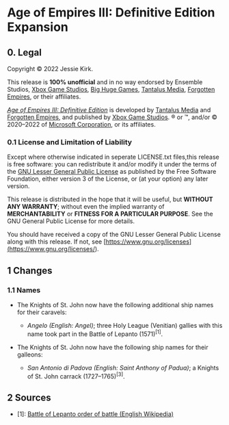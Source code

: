 # Age of Empires III: Definitive Edition Expansion

## 0. Legal
Copyright © 2022 Jessie Kirk.

This release is __100% unofficial__ and in no way endorsed by Ensemble Studios, [Xbox Game Studios](<https://www.xbox.com/en-US/xbox-game-studios>), [Big Huge Games](<https://bighugegames.com/>), [Tantalus Media](<https://www.tantalus.com.au/>), [Forgotten Empires](<https://www.forgottenempires.net/>), or their affiliates.

_[Age of Empires III: Definitive Edition](<https://www.ageofempires.com/games/aoeiiide/>)_ is developed by [Tantalus Media](<https://www.tantalus.com.au/>) and [Forgotten Empires](<https://www.forgottenempires.net/>), and published by [Xbox Game Studios](<https://www.xbox.com/en-US/xbox-game-studios>). ® or ™, and/or © 2020–2022 of [Microsoft Corporation](<https://www.microsoft.com/en-us/>), or its affiliates.

### 0.1 License and Limitation of Liability

Except where otherwise indicated in seperate LICENSE.txt files,this release is free software: you can redistribute it and/or modify it under the terms of the [GNU Lesser General Public License](<https://www.gnu.org/licenses/lgpl-3.0>) as published by the Free Software Foundation, either version 3 of the License, or (at your option) any later version.

This release is distributed in the hope that it will be useful, but __WITHOUT ANY WARRANTY__; without even the implied warranty of __MERCHANTABILITY__ or __FITNESS FOR A PARTICULAR PURPOSE__. See the GNU General Public License for more details.

You should have received a copy of the GNU Lesser General Public License along with this release. If not, see [https://www.gnu.org/licenses](<https://www.gnu.org/licenses/>).

## 1 Changes

### 1.1 Names

* The Knights of St. John now have the following additional ship names for their caravels:
    * _Angelo (English: Angel)_; three Holy League (Venitian) gallies with this name took part in the Battle of Lepanto (1571)<sup>[1]</sup>.

* The Knights of St. John now have the following ship names for their galleons:
    * _San Antonio di Padova (English: Saint Anthony of Padua)_; a Knights of St. John carrack (1727–1765)<sup>[3]</sup>.

## 2 Sources
* [1]: [Battle of Lepanto order of battle (English Wikipedia)](<https://en.wikipedia.org/wiki/Battle_of_Lepanto_order_of_battle>)

